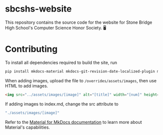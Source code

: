 <!-- @format -->

# sbcshs-website

This repository contains the source code for the website for Stone Bridge High School's Computer Science Honor Society.
:desktop_computer:

# Contributing

To install all dependencies required to build the site, run

```sh
pip install mkdocs-material mkdocs-git-revision-date-localized-plugin mkdocs-glightbox pillow cairosvg
```

When adding images, upload the file to `/overrides/assets/images`, then use HTML to add images.

<!-- prettier-ignore -->
```html
<img src="../assets/images/[image]" alt="[title]" width="[num]" height="[num]" align="[alignment]" loading="eager"/>
```

If adding images to index.md, change the src attribute to

```sh
"./assets/images/[image]"
```

Refer to the [Material for MkDocs documentation](https://squidfunk.github.io/mkdocs-material/) to learn more about Material's capabilities.
